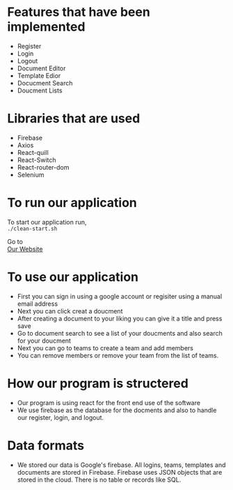 # Features that have been implemented
- Register
- Login 
- Logout
- Document Editor
- Template Edior
- Docucment Search
- Doucment Lists

# Libraries that are used
- Firebase
- Axios
- React-quill
- React-Switch
- React-router-dom
- Selenium

# To run our application 
To start our application run,  
`./clean-start.sh`

Go to   
[Our Website](http://localhost:3000/home)
# To use our application

- First you can sign in using a google account or regisiter using a manual email address
- Next you can click creat a doucment
- After creating a document to your liking you can give it a title and press save
- Go to document search to see a list of your doucments and also search for your doucment
- Next you can go to teams to create a team and add members
- You can remove members or remove your team from the list of teams.

# How our program is structered

- Our program is using react for the front end use of the software
- We use firebase as the database for the docments and also to handle our register, login, and logout.

# Data formats
- We stored our data is Google's firebase. All logins, teams, templates and documents are stored in Firebase. Firebase uses JSON objects that are stored in the cloud. There is no table or records like SQL.